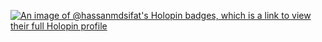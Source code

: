[![An image of @hassanmdsifat's Holopin badges, which is a link to view their full Holopin profile](https://holopin.me/hassanmdsifat)](https://holopin.io/@hassanmdsifat)
